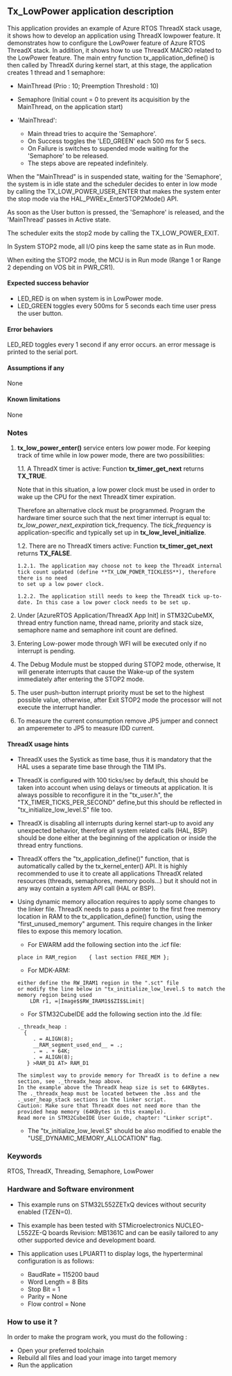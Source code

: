 
## <b>Tx_LowPower application description</b>

This application provides an example of Azure RTOS ThreadX stack usage, it shows how to develop an application using ThreadX lowpower feature.
It demonstrates how to configure the LowPower feature of Azure RTOS ThreadX stack. In addition, it shows how to use ThreadX MACRO related to the LowPower feature.
The main entry function tx_application_define() is then called by ThreadX during kernel start, at this stage, the application creates 1 thread and 1 semaphore:

  - MainThread (Prio : 10; Preemption Threshold : 10)
  - Semaphore (Initial count = 0 to prevent its acquisition by the MainThread, on the application start)

- 'MainThread':
  + Main thread tries to acquire the 'Semaphore'.
  + On Success toggles the 'LED_GREEN' each 500 ms for 5 secs.
  + On Failure is switches to supended mode waiting for the 'Semaphore' to be released.
  + The steps above are repeated indefinitely.

When the "MainThread" is in suspended state, waiting for the 'Semaphore', the system is in idle state and the scheduler decides to enter in low mode
by calling the TX_LOW_POWER_USER_ENTER that makes the system enter the stop mode via the HAL_PWREx_EnterSTOP2Mode() API.

As soon as the User button is pressed, the 'Semaphore' is released, and the 'MainThread' passes in Active state.

The scheduler exits the stop2 mode by calling the TX_LOW_POWER_EXIT.

In System STOP2 mode, all I/O pins keep the same state as in Run mode.

When exiting the STOP2 mode, the MCU is in Run mode (Range 1 or Range 2 depending on VOS bit in PWR_CR1).

####  <b>Expected success behavior</b>

  - LED_RED is on when system is in LowPower mode.
  - LED_GREEN toggles every 500ms for 5 seconds each time user press the user button.

#### <b>Error behaviors</b>

LED_RED toggles every 1 second if any error occurs.
an error message is printed to the serial port.

#### <b>Assumptions if any</b>

None

#### <b>Known limitations</b>

None

### <b>Notes</b>

1. <b>tx_low_power_enter()</b> service enters low power mode.
For keeping track of time while in low power mode, there are two possibilities:

    1.1. A ThreadX timer is active: Function **tx_timer_get_next** returns **TX_TRUE**.

    Note that in this situation, a low power clock must be used in order to wake up the CPU for the next ThreadX timer expiration.

    Therefore an alternative clock must be programmed. Program the hardware timer source such that the next timer interrupt is equal to: *tx_low_power_next_expiration* tick_frequency.
    The *tick_frequency* is application-specific and typically set up in **tx_low_level_initialize**.

    1.2. There are no ThreadX timers active: Function **tx_timer_get_next** returns **TX_FALSE**.

       1.2.1. The application may choose not to keep the ThreadX internal
       tick count updated (define **TX_LOW_POWER_TICKLESS**), therefore there is no need
       to set up a low power clock.

       1.2.2. The application still needs to keep the ThreadX tick up-to-date. In this case a low power clock needs to be set up.

2. Under [AzureRTOS Application/ThreadX App Init] in STM32CubeMX, thread entry function name, thread name, priority and stack size, semaphore name and semaphore init count are defined.

3. Entering Low-power mode through WFI will be executed only if no interrupt is pending.

4. The Debug Module must be stopped during STOP2 mode, otherwise, It will generate interrupts that cause the Wake-up of the system immediately after entering the STOP2 mode.

5. The user push-button interrupt priority must be set to the highest possible value, otherwise, after Exit STOP2 mode the processor will not execute the interrupt handler.

6. To measure the current consumption remove JP5 jumper and connect an amperemeter to JP5 to measure IDD current.

#### <b>ThreadX usage hints</b>

 - ThreadX uses the Systick as time base, thus it is mandatory that the HAL uses a separate time base through the TIM IPs.
 - ThreadX is configured with 100 ticks/sec by default, this should be taken into account when using delays or timeouts at application.
 It is always possible to reconfigure it in the "tx_user.h", the "TX_TIMER_TICKS_PER_SECOND" define,but this should be reflected in "tx_initialize_low_level.S" file too.
 - ThreadX is disabling all interrupts during kernel start-up to avoid any unexpected behavior, therefore all system related calls (HAL, BSP) should be done either at the beginning of the application or inside the thread entry functions.
 - ThreadX offers the "tx_application_define()" function, that is automatically called by the tx_kernel_enter() API.
   It is highly recommended to use it to create all applications ThreadX related resources (threads, semaphores, memory pools...)  but it should not in any way contain a system API call (HAL or BSP).
 - Using dynamic memory allocation requires to apply some changes to the linker file.
   ThreadX needs to pass a pointer to the first free memory location in RAM to the tx_application_define() function,
   using the "first_unused_memory" argument.
   This require changes in the linker files to expose this memory location.
    + For EWARM add the following section into the .icf file:
     ```
	 place in RAM_region    { last section FREE_MEM };
	 ```
    + For MDK-ARM:
	```
    either define the RW_IRAM1 region in the ".sct" file
    or modify the line below in "tx_initialize_low_level.S to match the memory region being used
        LDR r1, =|Image$$RW_IRAM1$$ZI$$Limit|
	```
    + For STM32CubeIDE add the following section into the .ld file:
	```
    ._threadx_heap :
      {
         . = ALIGN(8);
         __RAM_segment_used_end__ = .;
         . = . + 64K;
         . = ALIGN(8);
       } >RAM_D1 AT> RAM_D1
	```

       The simplest way to provide memory for ThreadX is to define a new section, see ._threadx_heap above.
       In the example above the ThreadX heap size is set to 64KBytes.
       The ._threadx_heap must be located between the .bss and the ._user_heap_stack sections in the linker script.
       Caution: Make sure that ThreadX does not need more than the provided heap memory (64KBytes in this example).
       Read more in STM32CubeIDE User Guide, chapter: "Linker script".

    + The "tx_initialize_low_level.S" should be also modified to enable the "USE_DYNAMIC_MEMORY_ALLOCATION" flag.

### <b>Keywords</b>

RTOS, ThreadX, Threading, Semaphore, LowPower


### <b>Hardware and Software environment</b>

  - This example runs on STM32L552ZETxQ devices without security enabled (TZEN=0).
  - This example has been tested with STMicroelectronics NUCLEO-L552ZE-Q boards Revision: MB1361C
    and can be easily tailored to any other supported device and development board.

  - This application uses LPUART1 to display logs, the hyperterminal configuration is as follows:
      - BaudRate = 115200 baud
      - Word Length = 8 Bits
      - Stop Bit = 1
      - Parity = None
      - Flow control = None

###  <b>How to use it ?</b>

In order to make the program work, you must do the following :

  - Open your preferred toolchain
  - Rebuild all files and load your image into target memory
  - Run the application
